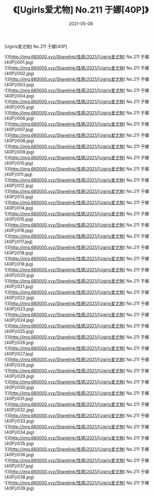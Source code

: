﻿---
layout: post
title:  《[Ugirls爱尤物] No.211 于娜[40P]》
date:   2021-05-08
img: http://img.660000.xyz/Sharelink/性感/2021/[Ugirls爱尤物] No.211 于娜[40P]/000.jpg
categories: [美女, 清纯, 唯美]
---

[Ugirls爱尤物] No.211 于娜[40P]

  ![](http://img.660000.xyz/Sharelink/性感/2021/[Ugirls爱尤物] No.211 于娜[40P]/001.jpg) <br> ![](http://img.660000.xyz/Sharelink/性感/2021/[Ugirls爱尤物] No.211 于娜[40P]/002.jpg) <br> ![](http://img.660000.xyz/Sharelink/性感/2021/[Ugirls爱尤物] No.211 于娜[40P]/003.jpg) <br> ![](http://img.660000.xyz/Sharelink/性感/2021/[Ugirls爱尤物] No.211 于娜[40P]/004.jpg) <br> ![](http://img.660000.xyz/Sharelink/性感/2021/[Ugirls爱尤物] No.211 于娜[40P]/005.jpg) <br> ![](http://img.660000.xyz/Sharelink/性感/2021/[Ugirls爱尤物] No.211 于娜[40P]/006.jpg) <br> ![](http://img.660000.xyz/Sharelink/性感/2021/[Ugirls爱尤物] No.211 于娜[40P]/007.jpg) <br> ![](http://img.660000.xyz/Sharelink/性感/2021/[Ugirls爱尤物] No.211 于娜[40P]/008.jpg) <br> ![](http://img.660000.xyz/Sharelink/性感/2021/[Ugirls爱尤物] No.211 于娜[40P]/009.jpg) <br> ![](http://img.660000.xyz/Sharelink/性感/2021/[Ugirls爱尤物] No.211 于娜[40P]/010.jpg) <br> ![](http://img.660000.xyz/Sharelink/性感/2021/[Ugirls爱尤物] No.211 于娜[40P]/011.jpg) <br> ![](http://img.660000.xyz/Sharelink/性感/2021/[Ugirls爱尤物] No.211 于娜[40P]/012.jpg) <br> ![](http://img.660000.xyz/Sharelink/性感/2021/[Ugirls爱尤物] No.211 于娜[40P]/013.jpg) <br> ![](http://img.660000.xyz/Sharelink/性感/2021/[Ugirls爱尤物] No.211 于娜[40P]/014.jpg) <br> ![](http://img.660000.xyz/Sharelink/性感/2021/[Ugirls爱尤物] No.211 于娜[40P]/015.jpg) <br> ![](http://img.660000.xyz/Sharelink/性感/2021/[Ugirls爱尤物] No.211 于娜[40P]/016.jpg) <br> ![](http://img.660000.xyz/Sharelink/性感/2021/[Ugirls爱尤物] No.211 于娜[40P]/017.jpg) <br> ![](http://img.660000.xyz/Sharelink/性感/2021/[Ugirls爱尤物] No.211 于娜[40P]/018.jpg) <br> ![](http://img.660000.xyz/Sharelink/性感/2021/[Ugirls爱尤物] No.211 于娜[40P]/019.jpg) <br> ![](http://img.660000.xyz/Sharelink/性感/2021/[Ugirls爱尤物] No.211 于娜[40P]/020.jpg) <br> ![](http://img.660000.xyz/Sharelink/性感/2021/[Ugirls爱尤物] No.211 于娜[40P]/021.jpg) <br> ![](http://img.660000.xyz/Sharelink/性感/2021/[Ugirls爱尤物] No.211 于娜[40P]/022.jpg) <br> ![](http://img.660000.xyz/Sharelink/性感/2021/[Ugirls爱尤物] No.211 于娜[40P]/023.jpg) <br> ![](http://img.660000.xyz/Sharelink/性感/2021/[Ugirls爱尤物] No.211 于娜[40P]/024.jpg) <br> ![](http://img.660000.xyz/Sharelink/性感/2021/[Ugirls爱尤物] No.211 于娜[40P]/025.jpg) <br> ![](http://img.660000.xyz/Sharelink/性感/2021/[Ugirls爱尤物] No.211 于娜[40P]/026.jpg) <br> ![](http://img.660000.xyz/Sharelink/性感/2021/[Ugirls爱尤物] No.211 于娜[40P]/027.jpg) <br> ![](http://img.660000.xyz/Sharelink/性感/2021/[Ugirls爱尤物] No.211 于娜[40P]/028.jpg) <br> ![](http://img.660000.xyz/Sharelink/性感/2021/[Ugirls爱尤物] No.211 于娜[40P]/029.jpg) <br> ![](http://img.660000.xyz/Sharelink/性感/2021/[Ugirls爱尤物] No.211 于娜[40P]/030.jpg) <br> ![](http://img.660000.xyz/Sharelink/性感/2021/[Ugirls爱尤物] No.211 于娜[40P]/031.jpg) <br> ![](http://img.660000.xyz/Sharelink/性感/2021/[Ugirls爱尤物] No.211 于娜[40P]/032.jpg) <br> ![](http://img.660000.xyz/Sharelink/性感/2021/[Ugirls爱尤物] No.211 于娜[40P]/033.jpg) <br> ![](http://img.660000.xyz/Sharelink/性感/2021/[Ugirls爱尤物] No.211 于娜[40P]/034.jpg) <br> ![](http://img.660000.xyz/Sharelink/性感/2021/[Ugirls爱尤物] No.211 于娜[40P]/035.jpg) <br> ![](http://img.660000.xyz/Sharelink/性感/2021/[Ugirls爱尤物] No.211 于娜[40P]/036.jpg) <br> ![](http://img.660000.xyz/Sharelink/性感/2021/[Ugirls爱尤物] No.211 于娜[40P]/037.jpg) <br> ![](http://img.660000.xyz/Sharelink/性感/2021/[Ugirls爱尤物] No.211 于娜[40P]/038.jpg) <br> ![](http://img.660000.xyz/Sharelink/性感/2021/[Ugirls爱尤物] No.211 于娜[40P]/039.jpg) <br>